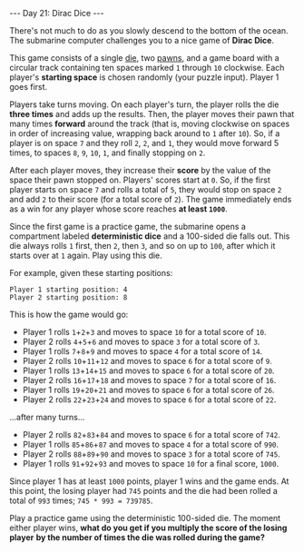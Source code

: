 --- Day 21: Dirac Dice ---

There's not much to do as you slowly descend to the bottom of the ocean. The
submarine computer challenges you to a nice game of **Dirac Dice**.

This game consists of a single [die](https://en.wikipedia.org/wiki/Dice), two
[pawns](https://en.wikipedia.org/wiki/Glossary_of_board_games#piece), and a
game board with a circular track containing ten spaces marked `1` through `10`
clockwise. Each player's **starting space** is chosen randomly
(your puzzle input). Player 1 goes first.

Players take turns moving. On each player's turn, the player rolls the die
**three times** and adds up the results. Then, the player moves their pawn that
many times **forward** around the track (that is, moving clockwise on spaces in
order of increasing value, wrapping back around to `1` after `10`). So, if a
player is on space `7` and they roll `2`, `2`, and `1`, they would move forward
5 times, to spaces `8`, `9`, `10`, `1`, and finally stopping on `2`.

After each player moves, they increase their **score** by the value of the
space their pawn stopped on. Players' scores start at `0`. So, if the first
player starts on space `7` and rolls a total of `5`, they would stop on space
`2` and add `2` to their score (for a total score of `2`). The game immediately
ends as a win for any player whose score reaches **at least `1000`**.

Since the first game is a practice game, the submarine opens a compartment
labeled **deterministic dice** and a 100-sided die falls out. This die always
rolls `1` first, then `2`, then `3`, and so on up to `100`, after which it
starts over at `1` again. Play using this die.

For example, given these starting positions:

```text
Player 1 starting position: 4
Player 2 starting position: 8
```

This is how the game would go:

  - Player 1 rolls `1`+`2`+`3` and moves to space `10` for a total score of `10`.
  - Player 2 rolls `4`+`5`+`6` and moves to space `3` for a total score of `3`.
  - Player 1 rolls `7`+`8`+`9` and moves to space `4` for a total score of `14`.
  - Player 2 rolls `10`+`11`+`12` and moves to space `6` for a total score of `9`.
  - Player 1 rolls `13`+`14`+`15` and moves to space `6` for a total score of `20`.
  - Player 2 rolls `16`+`17`+`18` and moves to space `7` for a total score of `16`.
  - Player 1 rolls `19`+`20`+`21` and moves to space `6` for a total score of `26`.
  - Player 2 rolls `22`+`23`+`24` and moves to space `6` for a total score of `22`.

...after many turns...

  - Player 2 rolls `82`+`83`+`84` and moves to space `6` for a total score of `742`.
  - Player 1 rolls `85`+`86`+`87` and moves to space `4` for a total score of `990`.
  - Player 2 rolls `88`+`89`+`90` and moves to space `3` for a total score of `745`.
  - Player 1 rolls `91`+`92`+`93` and moves to space `10` for a final score, `1000`.

Since player 1 has at least `1000` points, player 1 wins and the game ends.
At this point, the losing player had `745` points and the die had been rolled a
total of `993` times; `745 * 993 = 739785`.

Play a practice game using the deterministic 100-sided die. The moment either
player wins, **what do you get if you multiply the score of the losing player**
**by the number of times the die was rolled during the game?**
